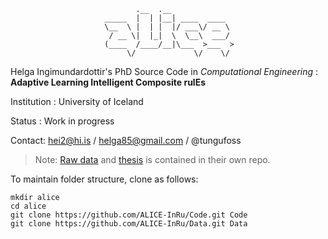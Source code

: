                                 .__  .__              
                         _____  |  | |__| ____  ____  
                         \__  \ |  | |  |/ ___\/ __ \ 
                          / __ \|  |_|  \  \__\  ___/ 
                         (____  /____/__|\___  >___  >
                              \/             \/    \/ 

Helga Ingimundardottir's PhD Source Code in *Computational Engineering* : **Adaptive Learning Intelligent Composite rulEs**

Institution
 : University of Iceland 

Status
 : Work in progress

Contact: hei2@hi.is / helga85@gmail.com / @tungufoss

> Note: [Raw data](https://github.com/ALICE-InRu/Data) and [thesis](https://github.com/ALICE-InRu/Thesis) is contained in their own repo. 

To maintain folder structure, clone as follows:
```
mkdir alice
cd alice
git clone https://github.com/ALICE-InRu/Code.git Code
git clone https://github.com/ALICE-InRu/Data.git Data
```
